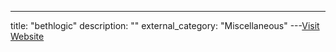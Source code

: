 ---
title: "bethlogic"
description: ""
external_category: "Miscellaneous"
---[Visit Website](https://github.com/bethlogic)

